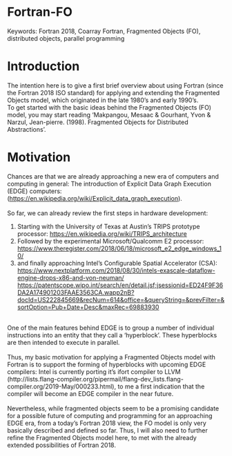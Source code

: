 # Fortran-FO
Keywords: Fortran 2018, Coarray Fortran, Fragmented Objects (FO), distributed objects, parallel programming

# Introduction
The intention here is to give a first brief overview about using Fortran (since the Fortran 2018 ISO standard) for applying and extending the Fragmented Objects model, which originated in the late 1980’s and early 1990’s. <br />
To get started with the basic ideas behind the Fragmented Objects (FO) model, you may start reading ‘Makpangou, Mesaac & Gourhant, Yvon & Narzul, Jean-pierre. (1998). Fragmented Objects for Distributed Abstractions’. <br />

# Motivation
Chances are that we are already approaching a new era of computers and computing in general: The introduction of Explicit Data Graph Execution (EDGE) computers: (https://en.wikipedia.org/wiki/Explicit_data_graph_execution).<br />
<br />
So far, we can already review the first steps in hardware development:
1. Starting with the University of Texas at Austin’s TRIPS prototype processor: https://en.wikipedia.org/wiki/TRIPS_architecture
2. Followed by the experimental Microsoft/Qualcomm E2 processor: https://www.theregister.com/2018/06/18/microsoft_e2_edge_windows_10/
3. and finally approaching Intel’s Configurable Spatial Accelerator (CSA): https://www.nextplatform.com/2018/08/30/intels-exascale-dataflow-engine-drops-x86-and-von-neuman/ 
https://patentscope.wipo.int/search/en/detail.jsf;jsessionid=ED24F9F36DA2A174901203FAAE3563CA.wapp2nB?docId=US222845669&recNum=614&office=&queryString=&prevFilter=&sortOption=Pub+Date+Desc&maxRec=69883930 <br />
<br />
One of the main features behind EDGE is to group a number of individual instructions into an entity that they call a ‘hyperblock’. These hyperblocks are then intended to execute in parallel.<br />
<br />
Thus, my basic motivation for applying a Fragmented Objects model with Fortran is to support the forming of hyperblocks with upcoming EDGE compilers: Intel is currently porting it’s ifort compiler to LLVM (http://lists.flang-compiler.org/pipermail/flang-dev_lists.flang-compiler.org/2019-May/000233.html), to me a first indication that the compiler will become an EDGE compiler in the near future.<br />
<br />
Nevertheless, while fragmented objects seem to be a promising candidate for a possible future of computing and programming for an approaching EDGE era, from a today’s Fortran 2018 view, the FO model is only very basically described and defined so far. Thus, I will also need to further refine the Fragmented Objects model here, to met with the already extended possibilities of Fortran 2018.<br />
